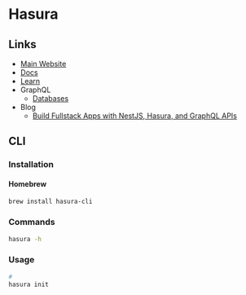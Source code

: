 # Hasura

## Links

- [Main Website](https://hasura.io)
- [Docs](https://hasura.io/docs)
- [Learn](https://hasura.io/learn)
- GraphQL
  - [Databases](https://hasura.io/graphql/database/)
- Blog
  - [Build Fullstack Apps with NestJS, Hasura, and GraphQL APIs](https://hasura.io/blog/build-fullstack-apps-nestjs-hasura-graphql-api/)

## CLI

### Installation

#### Homebrew

```sh
brew install hasura-cli
```

### Commands

```sh
hasura -h
```

### Usage

```sh
#
hasura init
```
